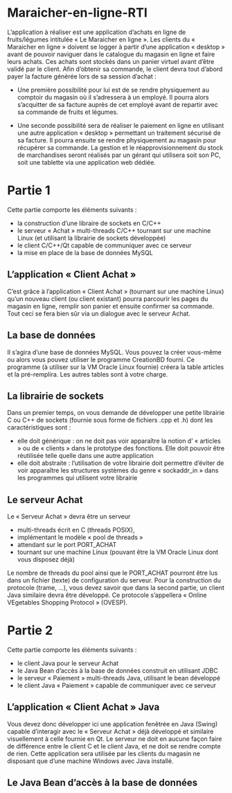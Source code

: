 # Maraicher-en-ligne-RTI

L’application à réaliser est une application 
d’achats en ligne de fruits/légumes intitulée 
« Le Maraicher en ligne ». 
Les clients du « Maraicher en ligne » doivent 
se logger à partir d’une application « desktop »
avant de pouvoir naviguer dans le catalogue du 
magasin en ligne et faire leurs achats. Ces 
achats sont stockés dans un panier virtuel
avant d’être validé par le client. 
Afin d’obtenir sa commande, le client devra 
tout d’abord payer la facture générée lors de sa 
session d’achat :

* Une première possibilité pour lui est de se rendre physiquement au comptoir du magasin où il s’adressera à un employé. Il pourra alors s’acquitter de sa facture auprès de cet employé avant de repartir avec sa commande de fruits et légumes. 

* Une seconde possibilité sera de réaliser le paiement en ligne en utilisant une autre application « desktop » permettant un traitement sécurisé de sa facture. Il pourra ensuite se rendre physiquement au magasin pour récupérer sa commande. La gestion et le réapprovisionnement du stock de marchandises seront réalisés par un gérant qui utilisera soit son PC, soit une tablette via une application web dédiée.

# Partie 1
Cette partie comporte les éléments suivants :
* la construction d’une libraire de sockets en C/C++
* le serveur « Achat » multi-threads C/C++ tournant sur une machine Linux (et utilisant 
la librairie de sockets développée)
* le client C/C++/Qt capable de communiquer avec ce serveur
*  la mise en place de la base de données MySQL

## L’application « Client Achat »

C’est grâce à l’application « Client Achat » (tournant sur une machine Linux) qu’un nouveau
client (ou client existant) pourra parcourir les pages du magasin en ligne, remplir son panier et 
ensuite confirmer sa commande. Tout ceci se fera bien sûr via un dialogue avec le serveur 
Achat.

## La base de données

Il s’agira d’une base de données MySQL. Vous pouvez la créer vous-même ou alors vous 
pouvez utiliser le programme CreationBD fourni. Ce programme (à utiliser sur la VM Oracle 
Linux fournie) créera la table articles et la pré-remplira. Les autres tables sont à votre charge.

## La librairie de sockets

Dans un premier temps, on vous demande de développer une petite librairie C ou C++ de 
sockets (fournie sous forme de fichiers .cpp et .h) dont les caractéristiques sont : 

* elle doit générique : on ne doit pas voir apparaître la notion d’ « articles » ou de 
« clients » dans le prototype des fonctions. Elle doit pouvoir être réutilisée telle quelle 
dans une autre application
* elle doit abstraite : l’utilisation de votre librairie doit permettre d’éviter de voir 
apparaître les structures systèmes du genre « sockaddr_in » dans les programmes qui 
utilisent votre librairie

## Le serveur Achat
Le « Serveur Achat » devra être un serveur 
* multi-threads écrit en C (threads POSIX),
* implémentant le modèle « pool de threads »
* attendant sur le port PORT_ACHAT
* tournant sur une machine Linux (pouvant être la VM Oracle Linux dont vous 
disposez déjà)

Le nombre de threads du pool ainsi que le PORT_ACHAT pourront être lus dans un fichier 
(texte) de configuration du serveur.
Pour la construction du protocole (trame, …), vous devez savoir que dans la second partie, un 
client Java similaire devra être développé. Ce protocole s’appellera « Online VEgetables 
Shopping Protocol » (OVESP).

# Partie 2 
Cette partie comporte les éléments suivants : 
* le client Java pour le serveur Achat 
* le Java Bean d’accès à la base de données construit en utilisant JDBC 
* le serveur « Paiement » multi-threads Java, utilisant le bean développé 
* le client Java « Paiement » capable de communiquer avec ce serveur

## L’application « Client Achat » Java
Vous devez donc développer ici une application fenêtrée en Java (Swing) capable d’interagir 
avec le « Serveur Achat » déjà développé et similaire visuellement à celle fournie en Qt. Le 
serveur ne doit en aucune façon faire de différence entre le client C et le client Java, et ne doit 
se rendre compte de rien. Cette application sera utilisée par les clients du magasin ne 
disposant que d’une machine Windows avec Java installé.

## Le Java Bean d’accès à la base de données